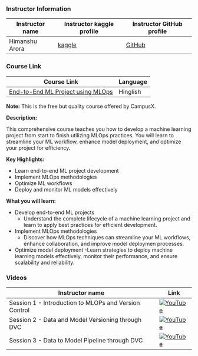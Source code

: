 ### Instructor Information

| Instructor name | Instructor kaggle profile | Instructor GitHub profile | 
|-----------------|-----------------------------|--------------------------|
| Himanshu Arora | [kaggle](https://www.kaggle.com/himanshuarora1703) | [GitHub](https://github.com/Himanshu-1703) |
### Course Link

| Course Link | Language |
|-------------|----------|
| [End-to-End ML Project using MLOps](https://learnwith.campusx.in/courses/End-to-End-ML-Project-using-MLOps-660db627f5fd821663d46a01#howtouse) | Hinglish |

**Note:** This is the free but quality course offered by CampusX.

**Description:**

This comprehensive course teaches you how to develop a machine learning project from start to finish utilizing MLOps practices. You will learn to streamline your ML workflow, enhance model deployment, and optimize your project for efficiency.

**Key Highlights:**

- Learn end-to-end ML project development
- Implement MLOps methodologies
- Optimize ML workflows
- Deploy and monitor ML models effectively

**What you will learn:**

- Develop end-to-end ML projects
  - Understand the complete lifecycle of a machine learning project and learn to apply best practices for efficient development.
- Implement MLOps methodologies
  - Discover how MLOps techniques can streamline your ML workflows, enhance collaboration, and improve model deploymen processes.
- Optimize model deployment
  -Learn strategies to deploy machine learning models effectively, monitor their performance, and ensure scalability and reliability.


### Videos
| Instructor name  | Link |
|-----------------|-------------------------|
| Session 1 - Introduction to MLOPs and Version Control |[![YouTube](https://img.shields.io/badge/YouTube-Video-green)](https://youtu.be/eNIxEC4D0v4?si=7C5ECGjerdF3mIGD)|
| Session 2 - Data and Model Versioning through DVC | [![YouTube](https://img.shields.io/badge/YouTube-Video-green)](https://youtu.be/FEgTX1VxpjA?si=jlqdSh52dnmQulR5) |
| Session 3 - Data to Model Pipeline through DVC | [![YouTube](https://img.shields.io/badge/YouTube-Video-green)](https://youtu.be/RZtUj_AnA4w?si=u0nARIKlt4RGnRXB) |